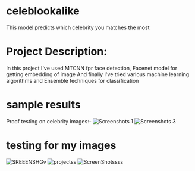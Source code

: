 # celeblookalike
This model predicts which celebrity you matches the most
# Project Description:
In this project I've used MTCNN fpr face detection,
Facenet model for getting embedding of image
And finally I've tried various machine learning algorithms and Ensemble techniques for classification

# sample results
Proof testing on celebrity images:-
![Screenshots 1](https://user-images.githubusercontent.com/66169287/91632053-d3efe980-e9fb-11ea-81aa-98b6fa6663a1.png)
![Screenshots 3](https://user-images.githubusercontent.com/66169287/91632135-760fd180-e9fc-11ea-9e59-7dc967febcb2.png)

# testing for my images
![SREEENSHGv](https://user-images.githubusercontent.com/66169287/91632044-c5093700-e9fb-11ea-9032-3c0e5888a26b.png)
![projectss](https://user-images.githubusercontent.com/66169287/91632050-cf2b3580-e9fb-11ea-9526-d4750bf92190.png)
![ScreenShotssss](https://user-images.githubusercontent.com/66169287/91632041-bfabec80-e9fb-11ea-816f-2e3556abc2cb.png)

